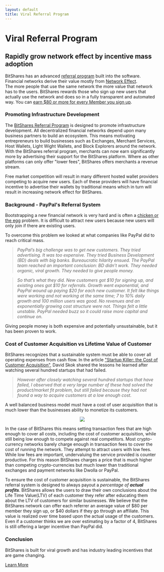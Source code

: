 ```yaml
---
layout: default
title: Viral Referral Program 
---
```


# Viral Referral Program 

## Rapidly grow network effect by incentive mass adoption 

BitShares has an advanced [referral program](/technology/referral-program.html) built into the software.  Financial networks derive their value mostly from [Network Effect](http://en.wikipedia.org/wiki/Network_effect).  
The more people that use the same network the more value that network has to the users.   BitShares rewards those who sign up new users that actually use the network and does so in a fully transparent and automated way.  You can [earn $80 or more for every Member you sign up](/technology/referral-program.html).

### Promoting Infrastructure Development

The [BitShares Referral Program](/technology/referral-program.html) is designed to promote infrastructure development.  All decentralized financial networks depend upon many business partners to build an ecosystem.  This means motivating entrepreneurs to build businesses such as Exchanges, Merchant Services, Host Wallets, Light Wight Wallets, and Block Explorers around the network.   With the BitShares referral program, merchants can now earn significantly more by advertising their support for the BitShares platform.  Where as other platforms can only offer "lower fees", BitShares offers merchants a revenue stream.  

Free market competition will result in many different hosted wallet providers competing to acquire new users.   Each of these providers will have financial incentive to advertise their wallets by traditional means which in turn will result in increasing network effect for BitShares.  

### Background - PayPal's Referral System 

Bootstrapping a new financial network is very hard and is often a [chicken or the egg](http://en.wikipedia.org/wiki/Chicken_or_the_egg) problem.  It is difficult to attract new users because new users will only join if there are existing users.  

To overcome this problem we looked at what companies like PayPal did to reach critical mass.

> <i>PayPal’s big challenge was to get new customers. They tried advertising. It was too expensive. They tried Business Development (BD) deals with big banks. Bureaucratic hilarity ensued.  The PayPal team reached an important conclusion: BD didn’t work. They needed organic, viral growth. They needed to give people money.</i>

> <i> So that’s what they did. New customers got $10 for signing up, and existing ones got $10 for referrals. Growth went exponential, and PayPal wound up paying $20 for each new customer. It felt like things were working and not working at the same time; 7 to 10% daily growth and 100 million users was good. No revenues and an exponentially growing cost structure were not. Things felt a little unstable. PayPal needed buzz so it could raise more capital and continue on.</i>

Giving people money is both expensive and potentially unsustainable, but it has been proven to work.   

### Cost of Customer Acquisition vs Lifetime Value of Customer

BitShares recognizes that a sustainable system must be able to cover all operating expenses from cash flow.  In the article ["Startup Killer: the Cost of Customer Acquisition"](http://www.forentrepreneurs.com/startup-killer/), David Skok shared the lessons he learned after watching several hundred startups that had failed. 

> <i>However after closely watching several hundred startups that have failed, I observed that a very large number of these had solved the product/market fit problem, but still failed because they had not found a way to acquire customers at a low enough cost.</i>

A well balanced business model must have a cost of user acquisition that is much lower than the businesses ability to monetize its customers. 

<center> <img src="http://dskok.wpengine.netdna-cdn.com/wp-content/uploads/2009/12/image_thumb3.png"/></center>

In the case of BitShares this means setting transaction fees that are high enough to cover all costs, including the cost of customer acquisition, while still being low enough to compete against real competitors.  Most crypto-currency networks barely charge enough in transaction fees to cover the cost of running the network.  They attempt to attract users with low fees.  While low fees are important, undervaluing the service provided is counter productive.  For this reason BitShares charges a price that is much higher than competing crypto-currencies but much lower than traditional exchanges and payment networks like Dwolla or PayPal. 

To ensure the cost of customer acquisition is sustainable, the BitShares referral system is designed to always payout a *percentage of **actual profits***.   BitShares allows the users to draw their own conclusions about the Life Time Value(LTV) of each customer they refer after educating them about the LTV of customers for similar businesses.   We believe that the BitShares network can offer each referrer an average value of $80 per member they sign up, or $40 dollars if they go through an affiliate.  This value is realized over time based upon the actual usage of the customers.   Even if a customer thinks we are over estimating by a factor of 4, BitShares is still offering a larger incentive than PayPal did.  

### Conclusion 

BitShares is built for viral growth and has industry leading incentives that are game changing.

[Learn More](/technology/referral-program.html)
